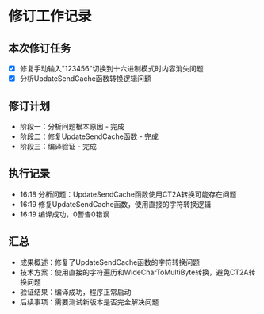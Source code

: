 ﻿# 修订工作记录

## 本次修订任务
- [x] 修复手动输入"123456"切换到十六进制模式时内容消失问题
- [x] 分析UpdateSendCache函数转换逻辑问题

## 修订计划
- 阶段一：分析问题根本原因 - 完成
- 阶段二：修复UpdateSendCache函数 - 完成
- 阶段三：编译验证 - 完成

## 执行记录
- 16:18 分析问题：UpdateSendCache函数使用CT2A转换可能存在问题
- 16:19 修复UpdateSendCache函数，使用直接的字符转换逻辑
- 16:19 编译成功，0警告0错误

## 汇总
- 成果概述：修复了UpdateSendCache函数的字符转换问题
- 技术方案：使用直接的字符遍历和WideCharToMultiByte转换，避免CT2A转换问题
- 验证结果：编译成功，程序正常启动
- 后续事项：需要测试新版本是否完全解决问题